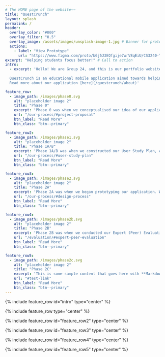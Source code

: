 ```yaml
---
# The HOME page of the website~~
title: "QuestCrunch"
layout: splash
permalink: /
header:
  overlay_color: "#000"
  overlay_filter: "0.5"
  overlay_image: /assets/images/unsplash-image-1.jpg # Banner for prototype here
  actions:
    - label: "View Prototype"
      url: "https://www.figma.com/proto/b6j5J3EQfgije7wrV8qEiU/CS3240-Team-24-Final-Prototype?node-id=185%3A7968&scaling=scale-down" # Link to prototype here
excerpt: "Helping students focus better!" # Call to action
intro: 
  - excerpt: 'Hello! We are Group 24, and this is our portfolio website, documenting the conceptualization and design process of our project prototype, QuestCrunch. <br> <br> 
  
  QuestCrunch is an educational mobile application aimed towards helping teachers aid their students in developing self-study habits outside of school and tuition.
  Read more about our application [here](/questcrunch/about)'

feature_row:
  - image_path: /images/phase0.svg
    alt: "placeholder image 2"
    title: "Phase 0"
    excerpt: 'Phase 0 was when we conceptualised our idea of our application, the problems we our application wanted to address, and the solutions that we wanted to provide in our application, through our Project Proposal.'
    url: "/our-process/#project-proposal"
    btn_label: "Read More"
    btn_class: "btn--primary"

feature_row2:
  - image_path: /images/phase1.svg
    alt: "placeholder image 2"
    title: "Phase 1A/B"
    excerpt: 'Phase 1A/B was when we constructed our User Study Plan, and conducted a user study on our target user groups-- teachers, and students, to gain a better insight on the pain points and struggles of students in developing self-study habits.'
    url: "/our-process/#user-study-plan"
    btn_label: "Read More"
    btn_class: "btn--primary"

feature_row3:
  - image_path: /images/phase2.svg
    alt: "placeholder image 2"
    title: "Phase 2A"
    excerpt: 'Phase 2A was when we began prototyping our application. We exeprimented with different styles, and came up with features that address the pain points highlighted in our user study.'
    url: "/our-process/#design-process"
    btn_label: "Read More"
    btn_class: "btn--primary"

feature_row4:
  - image_path: /images/phase2b.svg
    alt: "placeholder image 2"
    title: "Phase 2B"
    excerpt: 'Phase 2B was when we conducted our Expert (Peer) Evaluation, to get more insights on the usability and intuitiveness of our user interface. From Phase 2A, we selected 2 prototypes to be used for our Expert Evaluation. The insights gained from this phase were used to further refine and develop a semi-final prototype.'
    url: "/evaluation/#expert-peer-evaluation"
    btn_label: "Read More"
    btn_class: "btn--primary"

feature_row5:
  - image_path: /images/phase2c.svg
    alt: "placeholder image 2"
    title: "Phase 2C"
    excerpt: 'This is some sample content that goes here with **Markdown** formatting. Centered with `type="center"`'
    url: "#test-link"
    btn_label: "Read More"
    btn_class: "btn--primary"
---
```


{% include feature_row id="intro" type="center" %}

{% include feature_row type="center" %}

{% include feature_row id="feature_row2" type="center" %}

{% include feature_row id="feature_row3" type="center" %}

{% include feature_row id="feature_row4" type="center" %}

{% include feature_row id="feature_row5" type="center" %}
